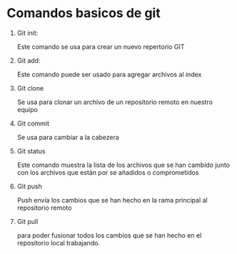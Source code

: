 # Comandos basicos de git
1. Git init: 

    Este comando se usa para crear un nuevo repertorio GIT

2. Git add:

    Este comando puede ser usado para agregar archivos al index

3. Git clone 

    Se usa para clonar un archivo de un repositorio remoto en nuestro equipo

4. Git commit

    Se usa para cambiar a la cabezera

5. Git status

    Este comando muestra la lista de los archivos que se han cambido junto con los archivos que están por se añadidos o comprometidos

6. Git push
    
    Push envía los cambios que se han hecho en la rama principal al repositorio remoto

7. Git pull

    para poder fusionar todos los cambios que se han hecho en el repositorio local trabajando.



 
